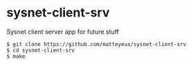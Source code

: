 # sysnet-client-srv
Sysnet client server app for future stuff

```
$ git clone https://github.com/matteyeux/sysnet-client-srv
$ cd sysnet-client-srv
$ make 
```
